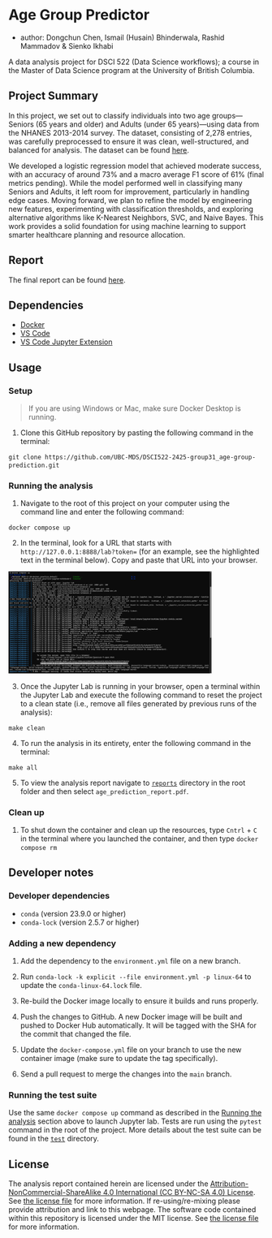 # Age Group Predictor

  - author: Dongchun Chen, Ismail (Husain) Bhinderwala, Rashid Mammadov & Sienko Ikhabi

A data analysis project for DSCI 522 (Data Science workflows); a
course in the Master of Data Science program at the University of
British Columbia.

## Project Summary

In this project, we set out to classify individuals into two age groups—Seniors (65 years and older) and Adults (under 65 years)—using data from the NHANES 2013-2014 survey. The dataset, consisting of 2,278 entries, was carefully preprocessed to ensure it was clean, well-structured, and balanced for analysis. The dataset can be found 
[here](https://archive.ics.uci.edu/dataset/887/national+health+and+nutrition+health+survey+2013-2014+(nhanes)+age+prediction+subset).

We developed a logistic regression model that achieved moderate success, with an accuracy of around 73% and a macro average F1 score of 61% (final metrics pending). While the model performed well in classifying many Seniors and Adults, it left room for improvement, particularly in handling edge cases. Moving forward, we plan to refine the model by engineering new features, experimenting with classification thresholds, and exploring alternative algorithms like K-Nearest Neighbors, SVC, and Naive Bayes. This work provides a solid foundation for using machine learning to support smarter healthcare planning and resource allocation.

## Report
The final report can be found [here](https://ubc-mds.github.io/DSCI522-2425-group31_age-group-prediction/reports/age_prediction_report.html).

## Dependencies

- [Docker](https://www.docker.com/) 
- [VS Code](https://code.visualstudio.com/download)
- [VS Code Jupyter Extension](https://marketplace.visualstudio.com/items?itemName=ms-toolsai.jupyter)

## Usage

### Setup

> If you are using Windows or Mac, make sure Docker Desktop is running.

1. Clone this GitHub repository by pasting the following command in the terminal:

```
git clone https://github.com/UBC-MDS/DSCI522-2425-group31_age-group-prediction.git
```

### Running the analysis

1. Navigate to the root of this project on your computer using the
   command line and enter the following command:

``` 
docker compose up
```

2. In the terminal, look for a URL that starts with 
`http://127.0.0.1:8888/lab?token=` 
(for an example, see the highlighted text in the terminal below). 
Copy and paste that URL into your browser.

<img src="img/jupyter-container-web-app-launch-url.png" width=400>

3. Once the Jupyter Lab is running in your browser, open a terminal within the Jupyter Lab 
and execute the following command to reset the project to a clean state (i.e., remove all 
files generated by previous runs of the analysis):

```
make clean
```

4. To run the analysis in its entirety, 
enter the following command in the terminal:

```
make all
```

5. To view the analysis report navigate to [`reports`](reports) directory in the root folder 
and then select `age_prediction_report.pdf`.

### Clean up

1. To shut down the container and clean up the resources, 
type `Cntrl` + `C` in the terminal
where you launched the container, and then type `docker compose rm`

## Developer notes

### Developer dependencies
- `conda` (version 23.9.0 or higher)
- `conda-lock` (version 2.5.7 or higher)

### Adding a new dependency

1. Add the dependency to the `environment.yml` file on a new branch.

2. Run `conda-lock -k explicit --file environment.yml -p linux-64` to update the `conda-linux-64.lock` file.

2. Re-build the Docker image locally to ensure it builds and runs properly.

3. Push the changes to GitHub. A new Docker
   image will be built and pushed to Docker Hub automatically.
   It will be tagged with the SHA for the commit that changed the file.

4. Update the `docker-compose.yml` file on your branch to use the new
   container image (make sure to update the tag specifically).

5. Send a pull request to merge the changes into the `main` branch. 

### Running the test suite

Use the same `docker compose up` command as described in the [Running the analysis](#running-the-analysis) section above
to launch Jupyter lab.
Tests are run using the `pytest` command in the root of the project.
More details about the test suite can be found in the 
[`test`](test) directory.
## License

The analysis report contained herein are licensed under the
[Attribution-NonCommercial-ShareAlike 4.0 International (CC BY-NC-SA 4.0) License](https://creativecommons.org/licenses/by-nc-sa/4.0/).
See [the license file](LICENSE.md) for more information. If
re-using/re-mixing please provide attribution and link to this webpage.
The software code contained within this repository is licensed under the
MIT license. See [the license file](LICENSE.md) for more information.

